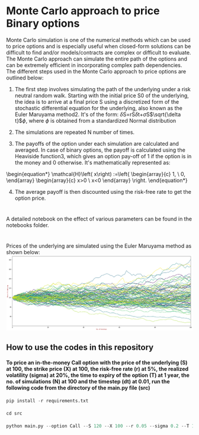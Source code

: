 <script src="//yihui.org/js/math-code.js"></script>
<!-- Just one possible MathJax CDN below. You may use others. -->
<script async
  src="//mathjax.rstudio.com/latest/MathJax.js?config=TeX-MML-AM_CHTML">
</script>

# Monte Carlo approach to price Binary options


Monte Carlo simulation is one of the numerical methods which can be used to price options and is especially useful when closed-form solutions can be difficult to find and/or models/contracts are complex or difficult to evaluate. The Monte Carlo approach can simulate the entire path of the options and can be extremely efficient in incorporating complex path dependencies. The different steps used in the Monte Carlo approach to price options are outlined below:

1. The first step involves simulating the path of the underlying under a risk neutral random walk. Starting with the initial price S0 of the underlying, the idea is to arrive at a final price S using a discretized form of the stochastic differential equation for the underlying, also known as the Euler Maruyama method2. It's of the form: $\delta$S=rS$\delta$t+$\sigma$S$\sqrt{\delta t}$$\phi$, where $\phi$ is obtained from a standardized Normal distribution

2. The simulations are repeated N number of times.

3. The payoffs of the option under each simulation are calculated and averaged. In case of binary options, the payoff is calculated using the Heaviside function3, which gives an option pay-off of 1 if the option is in the money and 0 otherwise. It's mathematically represented as:

\begin{equation*} \mathcal{H}\left( x\right) :=\left{ \begin{array}{c} 1, \ 0, \end{array} \begin{array}{c} x>0 \ x<0 \end{array} \right. \end{equation*}

4. The average payoff is then discounted using the risk-free rate to get the option price.

#
A detailed notebook on the effect of various parameters can be found in the notebooks folder.

#
Prices of the underlying are simulated using the Euler Maruyama method as shown below:
![Simulation of the prices of the underlying](images/README_8_1.png)

## How to use the codes in this repository

#### To price an in-the-money Call option with the price of the underlying (S) at 100, the strike price (X) at 100, the risk-free rate (r) at 5%, the realized volatility (sigma) at 20%, the time to expiry of the option (T) at 1 year, the no. of simulations (N) at 100 and the timestep (dt) at 0.01, run the following code from the directory of the main.py file (src) 

```python
pip install -r requirements.txt

cd src

python main.py --option Call --S 120 --X 100 --r 0.05 --sigma 0.2 --T 1 --dt 0.01 --N 1000

